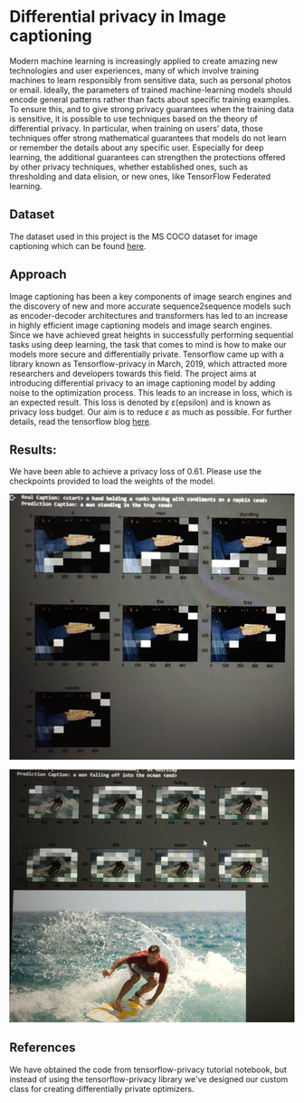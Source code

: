 # Differential privacy in Image captioning

Modern machine learning is increasingly applied to create amazing new technologies and user experiences, many of which involve training machines to learn responsibly from sensitive data, such as personal photos or email. Ideally, the parameters of trained machine-learning models should encode general patterns rather than facts about specific training examples. To ensure this, and to give strong privacy guarantees when the training data is sensitive, it is possible to use techniques based on the theory of differential privacy. In particular, when training on users’ data, those techniques offer strong mathematical guarantees that models do not learn or remember the details about any specific user. Especially for deep learning, the additional guarantees can strengthen the protections offered by other privacy techniques, whether established ones, such as thresholding and data elision, or new ones, like TensorFlow Federated learning.

## Dataset
The dataset used in this project is the MS COCO dataset for image captioning which can be found [here](https://www.tensorflow.org/datasets/catalog/coco).

## Approach
Image captioning has been a key components of image search engines and the discovery of new and more accurate sequence2sequence models such as encoder-decoder architectures and transformers has led to an increase in highly efficient image captioning models and image search engines. 
Since we have achieved great heights in successfully performing sequential tasks using deep learning, the task that comes to mind is how to make our models more secure and differentially private. Tensorflow came up with a library known as Tensorflow-privacy in March, 2019, which attracted more researchers and developers towards this field.
The project aims at introducing differential privacy to an image captioning model by adding noise to the optimization process. This leads to an increase in loss, which is an expected result.
This loss is denoted by *ε*(epsilon) and is known as privacy loss budget. 
Our aim is to reduce *ε* as much as possible.
For further details, read the tensorflow blog [here](https://blog.tensorflow.org/2019/03/introducing-tensorflow-privacy-learning.html).

## Results:
We have been able to achieve a privacy loss of 0.61. 
Please use the checkpoints provided to load the weights of the model.

![**Result 1**](Result1.jpeg)

![**Result 2**](Result2.jpeg)

## References
We have obtained the code from tensorflow-privacy tutorial notebook, but instead of using the tensorflow-privacy library we've designed our custom class for creating differentially private optimizers.
